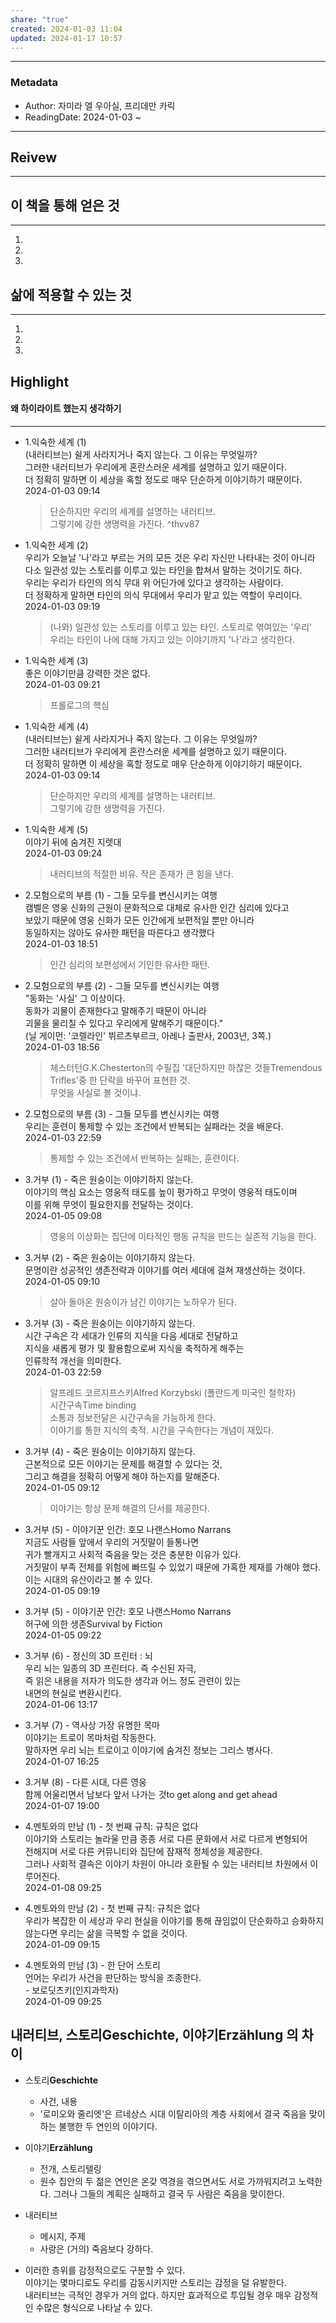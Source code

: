 ```yaml
---  
share: "true"  
created: 2024-01-03 11:04  
updated: 2024-01-17 10:57  
---  
```

  
---  
### Metadata  
- Author: 자미라 엘 우아실, 프리데만 카릭  
- ReadingDate: 2024-01-03 ~  
---  
  
## Reivew  
---  
  
  
  
## 이 책을 통해 얻은 것  
---  
1.   
2.   
3.   
     
## 삶에 적용할 수 있는 것  
---  
1.   
2.   
3.   
  
## Highlight  
#### 왜 하이라이트 했는지 생각하기  
---  
- 1.익숙한 세계 (1)    
  (내러티브는) 쉴게 사라지거나 죽지 않는다. 그 이유는 무엇일까?    
  그러한 내러티브가 우리에게 혼란스러운 세계를 설명하고 있기 때문이다.    
  더 정확히 말하면 이 세상을 혹할 정도로 매우 단순하게 이야기하기 때문이다.    
  2024-01-03 09:14  
  >단순하지만 우리의 세계를 설명하는 내러티브.    
  >그렇기에 강한 생명력을 가진다. ^thvv87  
  
  
- 1.익숙한 세계 (2)    
	우리가 오늘날 '나'라고 부르는 거의 모든 것은 우리 자신만 나타내는 것이 아니라 다소 일관성 있는 스토리를 이루고 있는 타인을 합쳐서 말하는 것이기도 하다.    
	우리는 우리가 타인의 의식 무대 위 어딘가에 있다고 생각하는 사람이다.    
	더 정확하게 말하면 타인의 의식 무대에서 우리가 맡고 있는 역할이 우리이다.    
	2024-01-03 09:19  
	>(나와) 일관성 있는 스토리를 이루고 있는 타인. 스토리로 엮여있는 '우리'    
	>우리는 타인이 나에 대해 가지고 있는 이야기까지 '나'라고 생각한다.  
  
  
- 1.익숙한 세계 (3)    
	좋은 이야기만큼 강력한 것은 없다.    
	2024-01-03 09:21  
	>프롤로그의 핵심  
  
  
- 1.익숙한 세계 (4)    
  (내러티브는) 쉴게 사라지거나 죽지 않는다. 그 이유는 무엇일까?    
  그러한 내러티브가 우리에게 혼란스러운 세계를 설명하고 있기 때문이다.    
  더 정확히 말하면 이 세상을 혹할 정도로 매우 단순하게 이야기하기 때문이다.    
  2024-01-03 09:14  
  >단순하지만 우리의 세계를 설명하는 내러티브.    
  >그렇기에 강한 생명력을 가진다.  
  
  
- 1.익숙한 세계 (5)    
  이야기 뒤에 숨겨진 지렛대    
  2024-01-03 09:24  
  >내러티브의 적절한 비유. 작은 존재가 큰 힘을 낸다.  
  
  
- 2.모험으로의 부름 (1) - 그들 모두를 변신시키는 여행    
  캠벨은 영웅 신화의 근원이 문화적으로 대체로 유사한 인간 심리에 있다고    
  보았기 때문에 영웅 신화가 모든 인간에게 보편적일 뿐만 아니라    
  동일하지는 않아도 유사한 패턴을 따른다고 생각했다    
  2024-01-03 18:51  
  >인간 심리의 보편성에서 기인한 유사한 패턴.  
  
  
- 2.모험으로의 부름 (2) - 그들 모두를 변신시키는 여행    
  "동화는 '사실' 그 이상이다.    
  동화가 괴물이 존재한다고 말해주기 때문이 아니라    
  괴물을 물리칠 수 있다고 우리에게 말해주기 때문이다."    
  (닐 게이먼: '코렐라인' 뷔르츠부르크, 아레나 출판사, 2003년, 3쪽.)    
  2024-01-03 18:56  
  >체스터턴G.K.Chesterton의 수필집 '대단하지만 하찮은 것들Tremendous Trifles'중 한 단락을 바꾸어 표현한 것.    
  >무엇을 사실로 볼 것이냐.  
  
  
- 2.모험으로의 부름 (3) - 그들 모두를 변신시키는 여행    
  우리는 훈련이 통제할 수 있는 조건에서 반복되는 실패라는 것을 배운다.    
  2024-01-03 22:59  
  >통제할 수 있는 조건에서 반복하는 실패는, 훈련이다.  
  
  
- 3.거부 (1) - 죽은 원숭이는 이야기하지 않는다.    
  이야기의 핵심 요소는 영웅적 태도를 높이 평가하고 무엇이 영웅적 태도이며    
  이를 위해 무엇이 필요한지를 전달하는 것이다.    
  2024-01-05 09:08  
  >영웅의 이상화는 집단에 이타적인 행동 규칙을 만드는 실존적 기능을 한다.  
  
  
- 3.거부 (2) - 죽은 원숭이는 이야기하지 않는다.    
  문명이란 성공적인 생존전략과 이야기를 여러 세대에 걸쳐 재생산하는 것이다.    
  2024-01-05 09:10  
  >살아 돌아온 원숭이가 남긴 이야기는 노하우가 된다.  
  
  
- 3.거부 (3) - 죽은 원숭이는 이야기하지 않는다.    
  시간 구속은 각 세대가 인류의 지식을 다음 세대로 전달하고    
  지식을 새롭게 평가 및 활용함으로써 지식을 축적하게 해주는    
  인류학적 개선을 의미한다.    
  2024-01-03 22:59  
  >알프레드 코르지프스키Alfred Korzybski (폴란드계 미국인 철학자)    
  >시간구속Time binding    
  >소통과 정보전달은 시간구속을 가능하게 한다.    
  >이야기를 통한 지식의 축적. 시간을 구속한다는 개념이 재밌다.  
  
  
- 3.거부 (4) - 죽은 원숭이는 이야기하지 않는다.    
  근본적으로 모든 이야기는 문제를 해결할 수 있다는 것,    
  그리고 해결을 정확히 어떻게 해야 하는지를 말해준다.    
  2024-01-05 09:12  
  >이야기는 항상 문제 해결의 단서를 제공한다.  
  
  
- 3.거부 (5) - 이야기꾼 인간: 호모 나랜스Homo Narrans    
  지금도 사람들 앞에서 우리의 거짓말이 들통나면    
  귀가 빨개지고 사회적 죽음을 맞는 것은 충분한 이유가 있다.    
  거짓말이 부족 전체를 위험에 빠뜨릴 수 있었기 때문에 가혹한 제재를 가해야 했다.    
  이는 시대의 유산이라고 볼 수 있다.    
  2024-01-05 09:19  
  >  
  
  
- 3.거부 (5) - 이야기꾼 인간: 호모 나랜스Homo Narrans    
  허구에 의한 생존Survival by Fiction    
  2024-01-05 09:22  
  >  
  
  
- 3.거부 (6) - 정신의 3D 프린터 : 뇌    
  우리 뇌는 일종의 3D 프린터다. 즉 수신된 자극,    
  즉 읽은 내용을 저자가 의도한 생각과 어느 정도 관련이 있는    
  내면의 현실로 변환시킨다.    
  2024-01-06 13:17  
  >  
  
  
- 3.거부 (7) - 역사상 가장 유명한 목마    
  이야기는 트로이 목마처럼 작동한다.    
  말하자면 우리 뇌는 트로이고 이야기에 숨겨진 정보는 그리스 병사다.    
  2024-01-07 16:25  
  >  
  
  
- 3.거부 (8) - 다른 시대, 다른 영웅    
  함께 어울리면서 남보다 앞서 나가는 것to get along and get ahead    
  2024-01-07 19:00  
  >  
  
  
- 4.멘토와의 만남 (1) - 첫 번째 규칙: 규칙은 없다    
  이야기와 스토리는 놀라울 만큼 종종 서로 다른 문화에서 서로 다르게 변형되어    
  전해지며 서로 다른 커뮤니티와 집단에 잠재적 정체성을 제공한다.    
  그러나 사회적 결속은 이야기 차원이 아니라 호환될 수 있는 내러티브 차원에서 이루어진다.    
  2024-01-08 09:25  
  >  
  
- 4.멘토와의 만남 (2) - 첫 번째 규칙: 규칙은 없다    
  우리가 복잡한 이 세상과 우리 현실을 이야기를 통해 끊임없이 단순화하고 승화하지 않는다면 우리는 삶을 극복할 수 없을 것이다.    
  2024-01-09 09:15  
  >  
  
- 4.멘토와의 만남 (3) - 한 단어 스토리    
  언어는 우리가 사건을 판단하는 방식을 조종한다.    
  \- 보로딧츠키(인지과학자)    
  2024-01-09 09:25  
  >  
  
  
  
## 내러티브, 스토리**Geschichte**, 이야기**Erzählung** 의 차이  
- 스토리**Geschichte**  
	- 사건, 내용  
	- '로미오와 줄리엣'은 르네상스 시대 이탈리아의 계층 사회에서 결국 죽음을 맞이하는 불행한 두 연인의 이야기다.  
- 이야기**Erzählung**  
	- 전개, 스토리텔링  
	- 원수 집안의 두 젊은 연인은 온갖 역경을 겪으면서도 서로 가까워지려고 노력한다. 그러나 그들의 계획은 실패하고 결국 두 사람은 죽음을 맞이한다.  
- 내러티브  
	- 메시지, 주제  
	- 사랑은 (거의) 죽음보다 강하다.  
	    
- 이러한 층위를 감정적으로도 구분할 수 있다.    
  이야기는 몇마디로도 우리를 감동시키지만 스토리는 감정을 덜 유발한다.    
  내러티브는 극적인 경우가 거의 없다. 하지만 효과적으로 투입될 경우 매우 감정적인 수많은 형식으로 나타날 수 있다.